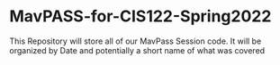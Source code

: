 # MavPASS-for-CIS122-Spring2022

This Repository will store all of our MavPass Session code.
It will be organized by Date and potentially a short name of what was covered
